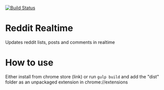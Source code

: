 [![Build Status](https://travis-ci.org/joarwilk/reddit-realtime.svg?branch=angular)](https://travis-ci.org/joarwilk/reddit-realtime)

# Reddit Realtime
Updates reddit lists, posts and comments in realtime

# How to use
Either install from chrome store (link) or run `gulp build` and add the "dist" folder as an unpackaged extension in chrome://extensions